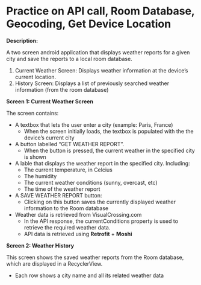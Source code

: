 # Practice on API call, Room Database, Geocoding, Get Device Location

**Description:**

A two screen android application that displays weather reports for a given city and save the reports to a local room database.
1. Current Weather Screen: Displays weather information at the device’s current location.
2. History Screen: Displays a list of previously searched weather information (from the room database)

**Screen 1: Current Weather Screen**

The screen contains:
- A textbox that lets the user enter a city (example: Paris, France)
  - When the screen initially loads, the textbox is populated with the the device’s current city
- A button labelled “GET WEATHER REPORT”.
  - When the button is pressed, the current weather in the specified city is shown
-  A lable that displays the weather report in the specified city. Including:
   - The current temperature, in Celcius
   - The humidity
   - The current weather conditions (sunny, overcast, etc)
   - The time of the weather report
- A SAVE WEATHER REPORT button:
  - Clicking on this button saves the currently displayed weather information to the Room database
- Weather data is retrieved from VisualCrossing.com
  - In the API response, the currentConditions property is used to retrieve the required weather data.
  - API data is retrieved using **Retrofit** + **Moshi**
    
**Screen 2: Weather History**

This screen shows the saved weather reports from the Room database, which are displayed in a RecyclerView.
- Each row shows a city name and all its related weather data

